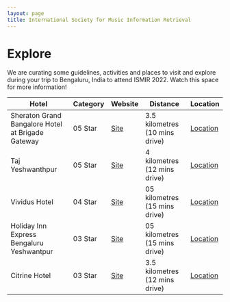 ```yaml
---
layout: page
title: International Society for Music Information Retrieval
---
```


# Explore

We are curating some guidelines, activities and places to visit and explore during your trip to Bengaluru, India to attend ISMIR 2022. Watch this space for more information!

<table>
   <thead>
      <tr>
         <th>Hotel</th>
         <th>Category</th>
         <th>Website</th>
         <th>Distance</th>
         <th>Location</th>
      </tr>
   </thead>
   <tbody>
      <tr>
         <td>Sheraton Grand Bangalore Hotel at Brigade Gateway</td>
         <td>05 Star</td>
         <td><a href ="https://www.marriott.com/en-us/hotels/blrgs-sheraton-grand-bangalore-hotel-at-brigade-gateway/overview/?scid=bb1a189a-fec3-4d19-a255-54ba596febe2&y_source=1_Mjc4MjAwOS03MTUtbG9jYXRpb24ud2Vic2l0ZQ%3D%3D">Site</a></td>
         <td>3.5 kilometres (10 mins drive)</td>
         <td><a href = "https://g.page/sheratongrandbangalore?share">Location</a></td>
      </tr>
      <tr>
         <td>Taj Yeshwanthpur</td>
         <td>05 Star</td>
         <td><a href = "https://www.tajhotels.com/en-in/taj/taj-yeshwantpur-bengaluru/?utm_source=Google&utm_campaign=Taj-Yeshwantpur-Bangalore&utm_medium=Local">Site</a></td>
         <td>4 kilometres (12 mins drive)</td>
         <td><a href = "https://goo.gl/maps/tEVYiQS3V1BgK1nt5">Location</a></td>
      </tr>
      <tr>
         <td>Vividus Hotel</td>
         <td>04 Star</td>
         <td><a href = "http://www.vividushotels.com/">Site</a></td>
         <td>05 kilometres (15 mins drive)</td>
         <td><a href = "https://g.page/vividushotels?share">Location</a></td>
      </tr>
      <tr>
         <td>Holiday Inn Express Bengaluru Yeshwantpur</td>
         <td>03 Star</td>
         <td><a href = "https://www.ihg.com/holidayinnexpress/hotels/us/en/bengaluru/blrby/hoteldetail"> Site</a></td>
         <td>05 kilometres (15 mins drive)</td>
         <td><a href = "https://goo.gl/maps/HohbKcjowoacDeh36">Location</a></td>
      </tr>
      <tr>
         <td>Citrine Hotel</td>
         <td>03 Star</td>
         <td><a href = "https://www.thecitrinehotel.com/">Site</a></td>
         <td>3.5 kilometres (12 mins drive)</td>
         <td><a href = "https://goo.gl/maps/9fs8TETWijAyYtcdA">Location</a></td>
      </tr>
   </tbody>
</table>